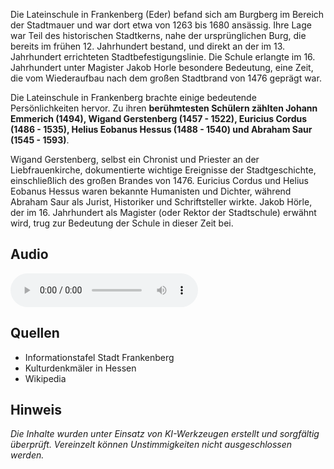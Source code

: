 Die Lateinschule in Frankenberg (Eder) befand sich am Burgberg im Bereich der Stadtmauer und war dort etwa von 1263 bis 1680 ansässig. Ihre Lage war Teil des historischen Stadtkerns, nahe der ursprünglichen Burg, die bereits im frühen 12. Jahrhundert bestand, und direkt an der im 13. Jahrhundert errichteten Stadtbefestigungslinie. Die Schule erlangte im 16. Jahrhundert unter Magister Jakob Horle besondere Bedeutung, eine Zeit, die vom Wiederaufbau nach dem großen Stadtbrand von 1476 geprägt war.

Die Lateinschule in Frankenberg brachte einige bedeutende Persönlichkeiten hervor. Zu ihren **berühmtesten Schülern zählten Johann Emmerich (1494), Wigand Gerstenberg (1457 - 1522), Euricius Cordus (1486 - 1535), Helius Eobanus Hessus (1488 - 1540) und Abraham Saur (1545 - 1593)**.

Wigand Gerstenberg, selbst ein Chronist und Priester an der Liebfrauenkirche, dokumentierte wichtige Ereignisse der Stadtgeschichte, einschließlich des großen Brandes von 1476. Euricius Cordus und Helius Eobanus Hessus waren bekannte Humanisten und Dichter, während Abraham Saur als Jurist, Historiker und Schriftsteller wirkte. Jakob Hörle, der im 16. Jahrhundert als Magister (oder Rektor der Stadtschule) erwähnt wird, trug zur Bedeutung der Schule in dieser Zeit bei.

## Audio

<audio controls class="full-width-audio">
  <source src="locales/frankenberg/de/p5.mp3" type="audio/mpeg">
  Dein Browser unterstützt kein Audioelement.
</audio>

## Quellen

- Informationstafel Stadt Frankenberg
- Kulturdenkmäler in Hessen
- Wikipedia

## Hinweis

_Die Inhalte wurden unter Einsatz von KI-Werkzeugen erstellt und sorgfältig überprüft. Vereinzelt können Unstimmigkeiten nicht ausgeschlossen werden._